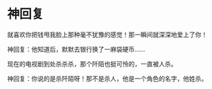 # 神回复

就喜欢你把钱甩我脸上那种毫不犹豫的感觉！那一瞬间就深深地爱上了你！ 

神回复：他知道后，默默去银行换了一麻袋硬币…… 

现在的电视剧到处杀杀杀，那个阡陌也挺可怜的，一直被人杀。 

神回复：你说的是杀阡陌呀！那不是杀人，他是一个角色的名字，他姓杀。